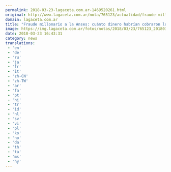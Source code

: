 ```yaml
---
permalink: 2018-03-23-lagaceta.com.ar-1469520261.html
original: http://www.lagaceta.com.ar/nota/765123/actualidad/fraude-millonario-anses-cuanto-dinero-habrian-cobraron-titulares-pensiones-truchas.html
domain: lagaceta.com.ar
title: "Fraude millonario a la Anses: cuánto dinero habrían cobraron los titulares de pensiones truchas"
image: https://img.lagaceta.com.ar/fotos/notas/2018/03/23/765123_20180323132150.jpg
date: 2018-03-23 16:43:31
category: news
translations: 
 - 'en'
 - 'de'
 - 'ru'
 - 'ja'
 - 'fr'
 - 'it'
 - 'zh-CN'
 - 'zh-TW'
 - 'ar'
 - 'fa'
 - 'pt'
 - 'hi'
 - 'tr'
 - 'id'
 - 'nl'
 - 'sv'
 - 'vi'
 - 'pl'
 - 'ko'
 - 'no'
 - 'da'
 - 'th'
 - 'ta'
 - 'ms'
 - 'hy'
---
```


